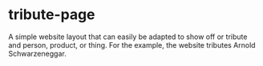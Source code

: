 # tribute-page
A simple website layout that can easily be adapted to show off or tribute and person, product, or thing. For the example, the website tributes Arnold Schwarzeneggar.
